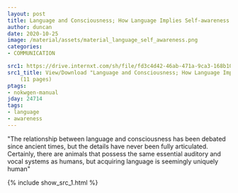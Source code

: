 ```yaml
---
layout: post
title: Language and Consciousness; How Language Implies Self-awareness
author: duncan
date: 2020-10-25
image: /material/assets/material_language_self_awareness.png
categories:
- COMMUNICATION

src1: https://drive.internxt.com/sh/file/fd3c4d42-46ab-471a-9ca3-168b1069fcc8/b083050dacd2d42f8685de737a030df1e04f7036a2a551354b229b981be9dee7
src1_title: View/Download "Language and Consciousness; How Language Implies Self-awareness"
    (11 pages)
ptags:
- nokwgen-manual
jday: 24714
tags:
- language
- awareness
---
```


"The relationship between language and consciousness has been debated since ancient times, but the details have never been fully articulated. Certainly, there are animals that possess the same essential auditory and vocal systems as humans, but acquiring language is seemingly uniquely human"

<!--more-->

{% include show_src_1.html %}

